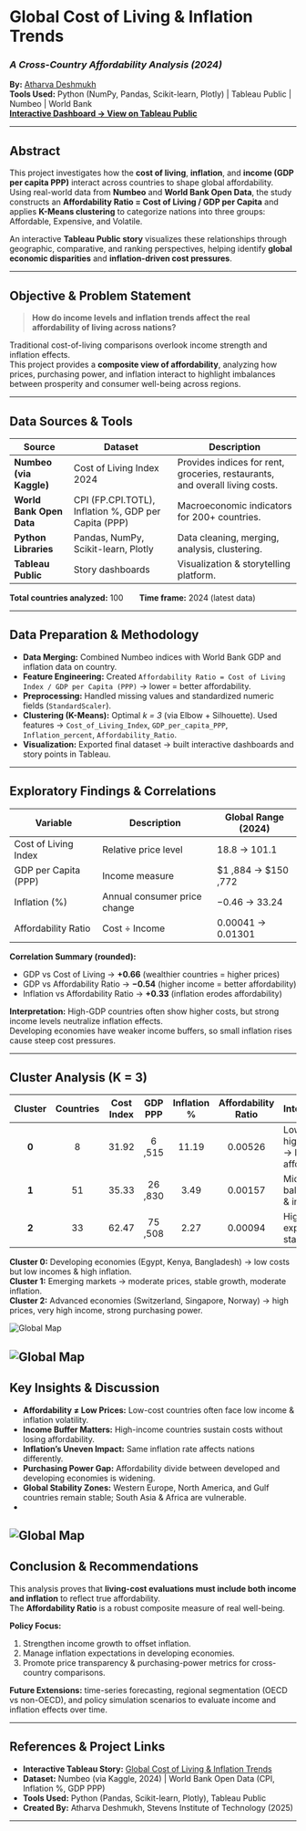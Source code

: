 # Global Cost of Living & Inflation Trends  
### *A Cross-Country Affordability Analysis (2024)*  

**By:** [Atharva Deshmukh](https://github.com/Atharva2901)  
 **Tools Used:** Python (NumPy, Pandas, Scikit-learn, Plotly) | Tableau Public | Numbeo | World Bank  
 [**Interactive Dashboard → View on Tableau Public**](https://public.tableau.com/app/profile/atharva.deshmukh3017/viz/GlobalCostofLivingInflationTrendsACross-CountryAffordabilityAnalysis/Story1?publish=yes)

---

##  Abstract

This project investigates how the **cost of living**, **inflation**, and **income (GDP per capita PPP)** interact across countries to shape global affordability.  
Using real-world data from **Numbeo** and **World Bank Open Data**, the study constructs an **Affordability Ratio = Cost of Living / GDP per Capita** and applies **K-Means clustering** to categorize nations into three groups:  Affordable,  Expensive, and  Volatile.  

An interactive **Tableau Public story** visualizes these relationships through geographic, comparative, and ranking perspectives, helping identify **global economic disparities** and **inflation-driven cost pressures**.

---

## Objective & Problem Statement

> **How do income levels and inflation trends affect the real affordability of living across nations?**

Traditional cost-of-living comparisons overlook income strength and inflation effects.  
This project provides a **composite view of affordability**, analyzing how prices, purchasing power, and inflation interact to highlight imbalances between prosperity and consumer well-being across regions.

---

## Data Sources & Tools

| Source | Dataset | Description |
|---------|----------|-------------|
| **Numbeo (via Kaggle)** | Cost of Living Index 2024 | Provides indices for rent, groceries, restaurants, and overall living costs. |
| **World Bank Open Data** | CPI (FP.CPI.TOTL), Inflation %, GDP per Capita (PPP) | Macroeconomic indicators for 200+ countries. |
| **Python Libraries** | Pandas, NumPy, Scikit-learn, Plotly | Data cleaning, merging, analysis, clustering. |
| **Tableau Public** | Story dashboards | Visualization & storytelling platform. |

**Total countries analyzed:** 100  **Time frame:** 2024 (latest data)

---

## Data Preparation & Methodology

- **Data Merging:** Combined Numbeo indices with World Bank GDP and inflation data on country.  
- **Feature Engineering:** Created `Affordability Ratio = Cost of Living Index / GDP per Capita (PPP)` → lower = better affordability.  
- **Preprocessing:** Handled missing values and standardized numeric fields (`StandardScaler`).  
- **Clustering (K-Means):** Optimal *k = 3* (via Elbow + Silhouette). Used features → `Cost_of_Living_Index`, `GDP_per_capita_PPP`, `Inflation_percent`, `Affordability_Ratio`.  
- **Visualization:** Exported final dataset → built interactive dashboards and story points in Tableau.

---

## Exploratory Findings & Correlations

| Variable | Description | Global Range (2024) |
|-----------|--------------|---------------------|
|  Cost of Living Index | Relative price level | 18.8 → 101.1 |
|  GDP per Capita (PPP) | Income measure | $1 ,884 → $150 ,772 |
|  Inflation (%) | Annual consumer price change | −0.46 → 33.24 |
|  Affordability Ratio | Cost ÷ Income | 0.00041 → 0.01301 |

**Correlation Summary (rounded):**  
- GDP vs Cost of Living → **+0.66** (wealthier countries = higher prices)  
- GDP vs Affordability Ratio → **−0.54** (higher income = better affordability)  
- Inflation vs Affordability Ratio → **+0.33** (inflation erodes affordability)  

**Interpretation:** High-GDP countries often show higher costs, but strong income levels neutralize inflation effects.  
Developing economies have weaker income buffers, so small inflation rises cause steep cost pressures.

---

##  Cluster Analysis (K = 3)

| Cluster | Countries | Cost Index | GDP PPP | Inflation % | Affordability Ratio | Interpretation |
|:--:|:--:|:--:|:--:|:--:|:--:|:--|
|  **0** | 8 | 31.92 | 6 ,515 | 11.19 | 0.00526 | Low income + high inflation → least affordable. |
|  **1** | 51 | 35.33 | 26 ,830 | 3.49 | 0.00157 | Mid income, balanced cost & inflation. |
|  **2** | 33 | 62.47 | 75 ,508 | 2.27 | 0.00094 | High income, expensive but stable. |

**Cluster 0:** Developing economies (Egypt, Kenya, Bangladesh) → low costs but low incomes & high inflation.  
**Cluster 1:** Emerging markets → moderate prices, stable growth, moderate inflation.  
**Cluster 2:** Advanced economies (Switzerland, Singapore, Norway) → high prices, very high income, strong purchasing power.

![Global Map](https://github.com/Atharva2901/Global_cost_of_living_and_inflation_trends/blob/main/visuals/elbow_silhoutte_snaps/elbow_method.JPG)

![Global Map](https://github.com/Atharva2901/Global_cost_of_living_and_inflation_trends/blob/main/visuals/elbow_silhoutte_snaps/silhoutte_scores.JPG)
---

##  Key Insights & Discussion

- **Affordability ≠ Low Prices:** Low-cost countries often face low income & inflation volatility.  
- **Income Buffer Matters:** High-income countries sustain costs without losing affordability.  
- **Inflation’s Uneven Impact:** Same inflation rate affects nations differently.  
- **Purchasing Power Gap:** Affordability divide between developed and developing economies is widening.  
- **Global Stability Zones:** Western Europe, North America, and Gulf countries remain stable; South Asia & Africa are vulnerable.
- 
**![Global Map](https://github.com/Atharva2901/Global_cost_of_living_and_inflation_trends/blob/main/visuals/tableau_screenshots/Gobal_clusters_map.JPG)**
---

##  Conclusion & Recommendations

This analysis proves that **living-cost evaluations must include both income and inflation** to reflect true affordability.  
The **Affordability Ratio** is a robust composite measure of real well-being.  

**Policy Focus:**
1. Strengthen income growth to offset inflation.  
2. Manage inflation expectations in developing economies.  
3. Promote price transparency & purchasing-power metrics for cross-country comparisons.  

**Future Extensions:** time-series forecasting, regional segmentation (OECD vs non-OECD), and policy simulation scenarios to evaluate income and inflation effects over time.

---

##  References & Project Links

-  **Interactive Tableau Story:** [Global Cost of Living & Inflation Trends](https://public.tableau.com/app/profile/atharva.deshmukh3017/viz/GlobalCostofLivingInflationTrendsACross-CountryAffordabilityAnalysis/Story1?publish=yes)  
-  **Dataset:** Numbeo (via Kaggle, 2024) | World Bank Open Data (CPI, Inflation %, GDP PPP)  
-  **Tools Used:** Python (Pandas, Scikit-learn, Plotly), Tableau Public  
-  **Created By:** Atharva Deshmukh, Stevens Institute of Technology (2025)

---
